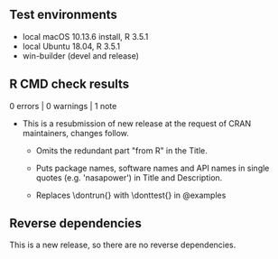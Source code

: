## Test environments
* local macOS 10.13.6 install, R 3.5.1
* local Ubuntu 18.04, R 3.5.1
* win-builder (devel and release)

## R CMD check results

0 errors | 0 warnings | 1 note

* This is a resubmission of new release at the request of CRAN maintainers,
  changes follow.

    * Omits the redundant part "from R" in the Title.

    * Puts package names, software names and API names in single quotes (e.g.
    'nasapower') in Title and Description.

    * Replaces \dontrun{} with \donttest{} in @examples

## Reverse dependencies

This is a new release, so there are no reverse dependencies.
